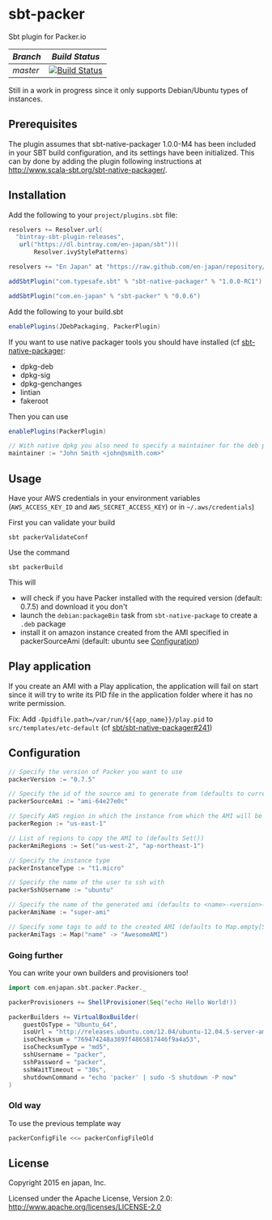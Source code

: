 # sbt-packer
Sbt plugin for Packer.io

*Branch*|*Build Status*|
|---|---|
|*master*|[![Build Status](https://travis-ci.org/en-japan/sbt-packer.svg)](https://travis-ci.org/en-japan/sbt-packer)|

Still in a work in progress since it only supports Debian/Ubuntu types of
instances.

## Prerequisites
The plugin assumes that sbt-native-packager 1.0.0-M4 has been included in
your SBT build configuration, and its settings have been
initialized. This can by done by adding the plugin following instructions at
http://www.scala-sbt.org/sbt-native-packager/.

## Installation

Add the following to your `project/plugins.sbt` file:
```scala
resolvers += Resolver.url(
  "bintray-sbt-plugin-releases",
   url("https://dl.bintray.com/en-japan/sbt"))(
       Resolver.ivyStylePatterns)

resolvers += "En Japan" at "https://raw.github.com/en-japan/repository/master/releases"

addSbtPlugin("com.typesafe.sbt" % "sbt-native-packager" % "1.0.0-RC1")

addSbtPlugin("com.en-japan" % "sbt-packer" % "0.0.6")
```

Add the following to your build.sbt
```scala
enablePlugins(JDebPackaging, PackerPlugin)
```

If you want to use native packager tools you should have installed (cf
[sbt-native-packager](http://www.scala-sbt.org/sbt-native-packager/formats/debian.html#requirements):
- dpkg-deb
- dpkg-sig
- dpkg-genchanges
- lintian
- fakeroot

Then you can use
```scala
enablePlugins(PackerPlugin)

// With native dpkg you also need to specify a maintainer for the deb package.
maintainer := "John Smith <john@smith.com>"
```

## Usage

Have your AWS credentials in your environment variables (`AWS_ACCESS_KEY_ID` and `AWS_SECRET_ACCESS_KEY`) or in `~/.aws/credentials`)

First you can validate your build
```shell
sbt packerValidateConf
```

Use the command
```shell
sbt packerBuild
```
This will 
- will check if you have Packer installed with the required version (default:
  0.7.5) and download it you don't
- launch the `debian:packageBin` task from `sbt-native-package` to create a `.deb` package
- install it on amazon instance created from the AMI specified in packerSourceAmi (default: ubuntu see [Configuration](#Configuration))

## Play application
If you create an AMI with a Play application, the application will fail on
start since it will try to write its PID file in the application folder where
it has no write permission.

Fix: Add `-Dpidfile.path=/var/run/${{app_name}}/play.pid` to `src/templates/etc-default`
(cf [sbt/sbt-native-packager#241](https://github.com/sbt/sbt-native-packager/issues/241#issuecomment-42141586))

## Configuration

```scala
// Specify the version of Packer you want to use
packerVersion := "0.7.5"

// Specify the id of the source ami to generate from (defaults to current trusty ubuntu amd64 ebs AMI)
packerSourceAmi := "ami-64e27e0c"

// Specify AWS region in which the instance from which the AMI will be created will be run
packerRegion := "us-east-1"

// List of regions to copy the AMI to (defaults Set())
packerAmiRegions := Set("us-west-2", "ap-northeast-1")

// Specify the instance type
packerInstanceType := "t1.micro"

// Specify the name of the user to ssh with
packerSshUsername := "ubuntu"

// Specify the name of the generated ami (defaults to <name>-<version>-{{timestamp}})
packerAmiName := "super-ami"

// Specify some tags to add to the created AMI (defaults to Map.empty[String,String])
packerAmiTags := Map("name" -> "AwesomeAMI")
```

### Going further

You can write your own builders and provisioners too!

```scala
import com.enjapan.sbt.packer.Packer._

packerProvisioners += ShellProvisioner(Seq("echo Hello World!))

packerBuilders += VirtualBoxBuilder(
    guestOsType = "Ubuntu_64",
    isoUrl = "http://releases.ubuntu.com/12.04/ubuntu-12.04.5-server-amd64.iso",
    isoChecksum = "769474248a3897f4865817446f9a4a53",
    isoChecksumType = "md5",
    sshUsername = "packer",
    sshPassword = "packer",
    sshWaitTimeout = "30s",
    shutdownCommand = "echo 'packer' | sudo -S shutdown -P now"
)
```

### Old way

To use the previous template way

```scala
packerConfigFile <<= packerConfigFileOld
```


## License
Copyright 2015 en japan, Inc.

Licensed under the Apache License, Version 2.0: http://www.apache.org/licenses/LICENSE-2.0
